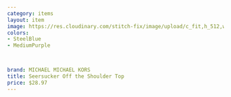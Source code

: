 ```yaml
---
category: items
layout: item
image: https://res.cloudinary.com/stitch-fix/image/upload/c_fit,h_512,w_512/v1653355127/dz7r3vg0zrvsldsamrit
colors: 
- SteelBlue
- MediumPurple



brand: MICHAEL MICHAEL KORS
title: Seersucker Off the Shoulder Top
price: $28.97
---
```



